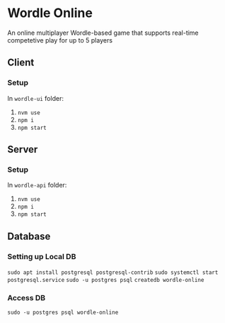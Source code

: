# Wordle Online
An online multiplayer Wordle-based game that supports real-time competetive play for up to 5 players

## Client
### Setup
In `wordle-ui` folder:
1. `nvm use`
2. `npm i`
3. `npm start`

## Server
### Setup
In `wordle-api` folder:
1. `nvm use`
2. `npm i`
3. `npm start`

## Database
### Setting up Local DB

`sudo apt install postgresql postgresql-contrib`
`sudo systemctl start postgresql.service`
`sudo -u postgres psql`
`createdb wordle-online`

### Access DB

`sudo -u postgres psql wordle-online`

